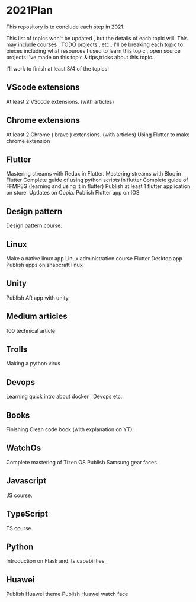 # 2021Plan

This repository is to conclude each step in 2021.

This list of topics won't be updated , but the details of each topic will.
This may include courses , TODO projects , etc..
I'll be breaking each topic to pieces including what resources I used to learn this topic , open source projects I've made on this topic & tips,tricks about this topic.

I'll work to finish at least 3/4 of the topics! 

## VScode extensions

At least 2 VScode extensions. (with articles)

## Chrome extensions
At least 2 Chrome ( brave ) extensions. (with articles)
Using Flutter to make chrome extension

## Flutter
Mastering streams with Redux in Flutter.
Mastering streams with Bloc in Flutter
Complete guide of using python scripts in flutter
Complete guide of FFMPEG (learning and using it in flutter)
Publish at least 1 flutter application on store.
Updates on Copia.
Publish Flutter app on IOS 

## Design pattern
Design pattern course.

## Linux
Make a native linux app
Linux administration course
Flutter Desktop app 
Publish apps on snapcraft linux

## Unity
Publish AR app with unity

## Medium articles
100 technical article

## Trolls
Making a python virus 

## Devops
Learning quick intro about docker , Devops etc..

## Books
Finishing Clean code book (with explanation on YT).

## WatchOs
Complete mastering of Tizen OS
Publish Samsung gear faces

## Javascript
JS course.

## TypeScript
TS course.

## Python
Introduction on Flask and its capabilities.

## Huawei
Publish Huawei theme
Publish Huawei watch face

